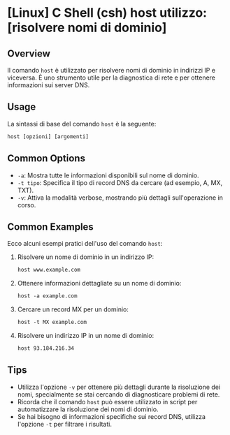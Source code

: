 # [Linux] C Shell (csh) host utilizzo: [risolvere nomi di dominio]

## Overview
Il comando `host` è utilizzato per risolvere nomi di dominio in indirizzi IP e viceversa. È uno strumento utile per la diagnostica di rete e per ottenere informazioni sui server DNS.

## Usage
La sintassi di base del comando `host` è la seguente:

```csh
host [opzioni] [argomenti]
```

## Common Options
- `-a`: Mostra tutte le informazioni disponibili sul nome di dominio.
- `-t tipo`: Specifica il tipo di record DNS da cercare (ad esempio, A, MX, TXT).
- `-v`: Attiva la modalità verbose, mostrando più dettagli sull'operazione in corso.

## Common Examples
Ecco alcuni esempi pratici dell'uso del comando `host`:

1. Risolvere un nome di dominio in un indirizzo IP:
   ```csh
   host www.example.com
   ```

2. Ottenere informazioni dettagliate su un nome di dominio:
   ```csh
   host -a example.com
   ```

3. Cercare un record MX per un dominio:
   ```csh
   host -t MX example.com
   ```

4. Risolvere un indirizzo IP in un nome di dominio:
   ```csh
   host 93.184.216.34
   ```

## Tips
- Utilizza l'opzione `-v` per ottenere più dettagli durante la risoluzione dei nomi, specialmente se stai cercando di diagnosticare problemi di rete.
- Ricorda che il comando `host` può essere utilizzato in script per automatizzare la risoluzione dei nomi di dominio.
- Se hai bisogno di informazioni specifiche sui record DNS, utilizza l'opzione `-t` per filtrare i risultati.
